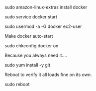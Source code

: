 sudo amazon-linux-extras install docker


sudo service docker start

sudo usermod -a -G docker ec2-user


Make docker auto-start

sudo chkconfig docker on


Because you always need it....

sudo yum install -y git

Reboot to verify it all loads fine on its own.

sudo reboot
